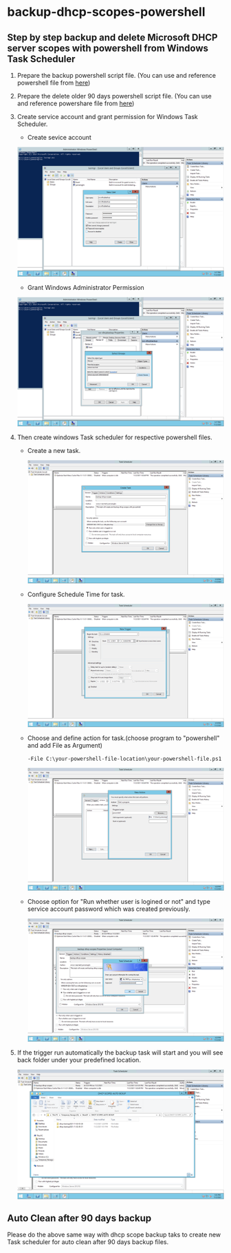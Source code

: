 # backup-dhcp-scopes-powershell
## Step by step backup and delete Microsoft DHCP server scopes with powershell from Windows Task Scheduler

1. Prepare the backup powershell script file. (You can use and reference powershell file from [here](./backup-dhcp-scopes.ps1))

2. Prepare the delete older 90 days powershell script file. (You can use and reference powershare file from [here](./delete-dhcp-scopes-auto-90days.ps1))

3. Create service account and grant permission for Windows Task Scheduler.
    * Create sevice account

    ![create svc account](./images/svc-create.png "Create Service Account for Task scheduler")

    * Grant Windows Administrator Permission

    ![create svc account](./images/grant-permission.png "Grant permission for Service Account which was created previously")


4. Then create windows Task scheduler for respective powershell files.

    *  Create a new task.

        ![create new task](./images/backup-scopes01.png)

    * Configure Schedule Time for task.

        ![shchedule time](./images/backup-scopes01-time.png)

    * Choose and define action for task.(choose program to "powershell" and add File as Argument)
        ```
        -File C:\your-powershell-file-location\your-powershell-file.ps1
        ```

        ![Action for backup scope](./images/backup-scopes01-action.png)
    * Choose option for "Run whether user is logined or not" and type service account password which was created previously.

        ![choose-where-user-is-logined-in-or-not](./images/backup-scopes-auto-run-login-or-not.png)
5. If the trigger run automatically the backup task will start and you will see back folder under your predefined location.

    ![backup-result](./images/backup-scopes01-final-result.png)

## Auto Clean after 90 days backup

Please do the above same way with dhcp scope backup taks to create new Task scheduler for auto clean after 90 days backup files.
